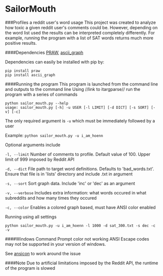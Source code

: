 # SailorMouth
###Profiles a reddit user's word usage
This project was created to analyze how toxic a given reddit user's comments could be. However, depending on the word list used the results can be interpreted completely differently. For example, running the program with a list of SAT words returns much more positive results.

####Dependencies
[PRAW](https://github.com/praw-dev/praw), [ascii_graph](https://github.com/kakwa/py-ascii-graph)

Dependencies can easily be installed with pip by:
```
pip install praw
pip install ascii_graph
```

####Running the program
This program is launched from the command line and outputs to the command line
Using //link to itargparse// run the program with a series of commands
```
python sailor_mouth.py --help
usage: sailor_mouth.py [-h] -u USER [-l LIMIT] [-d DICT] [-s SORT] [-v] [-c]
```
The only required argument is ```-u``` which must be immediately followed by a user

Example: ```python sailor_mouth.py -u i_am_hoenn```

Optional arguments include

```-l, --limit``` Number of comments to profile. Default value of 100. Upper limit of 999 imposed by Reddit API

```-d, --dict``` File path to target word definitions. Defaults to 'bad_words.txt'. Ensure that file is in 'lists' directory and include .txt in argument

```-s, --sort``` Sort graph data. Include 'inc' or 'dec' as an argument

```-v, --verbose``` Includes extra information: what words occured in what subreddits and how many times they occured

```-c, --color``` Enables a colored graph based, must have ANSI color enabled


Running using all settings
```
python sailor_mouth.py -u i_am_hoenn -l 1000 -d sat_300.txt -s dec -c -v
```

####Windows Command Prompt color not working
ANSI Escape codes may not be supported in your version of windows. 

See [ansicon](https://github.com/adoxa/ansicon) to work around the issue

####Note
Due to artificial limitations imposed by the Reddit API, the runtime of the program is slowed
